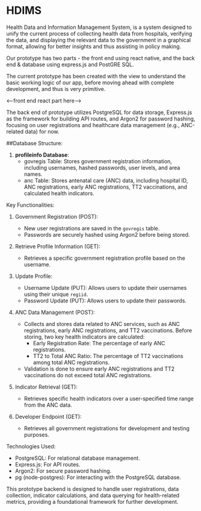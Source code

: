 # HDIMS

Health Data and Information Management System, is a system designed to unify the current process of collecting health data from hospitals, verifying the data, and displaying the relevant data to the government in a graphical format, allowing for better insights and thus assisting in policy making. 

Our prototype has two parts - the front end using react native, and the back end & database using express.js and PostGRE SQL. 

The current prototype has been created with the view to understand the basic working logic of our app, before moving ahead with complete development, and thus is very primitive.


<—front end react part here—>

 The back end of prototype utilizes PostgreSQL for data storage, Express.js as the framework for building API routes, and Argon2 for password hashing, focusing on user registrations and healthcare data management (e.g., ANC-related data) for now.

##Database Structure:
1. **profileinfo Database**:
    - govregis Table: Stores government registration information, including usernames, hashed passwords, user levels, and area names.
    - anc Table: Stores antenatal care (ANC) data, including hospital ID, ANC registrations, early ANC registrations, TT2 vaccinations, and calculated health indicators.

Key Functionalities:
1. Government Registration (POST):
    - New user registrations are saved in the `govregis` table.
    - Passwords are securely hashed using Argon2 before being stored.

2. Retrieve Profile Information (GET):
    - Retrieves a specific government registration profile based on the username.

3. Update Profile:
    - Username Update (PUT): Allows users to update their usernames using their unique `regiid`.
    - Password Update (PUT): Allows users to update their passwords.

4. ANC Data Management (POST):
    - Collects and stores data related to ANC services, such as ANC registrations, early ANC registrations, and TT2 vaccinations. Before storing, two key health indicators are calculated:
        - Early Registration Rate: The percentage of early ANC registrations.
        - TT2 to Total ANC Ratio: The percentage of TT2 vaccinations among total ANC registrations.
    - Validation is done to ensure early ANC registrations and TT2 vaccinations do not exceed total ANC registrations.

5. Indicator Retrieval (GET):
    - Retrieves specific health indicators over a user-specified time range from the ANC data.

6. Developer Endpoint (GET):
    - Retrieves all government registrations for development and testing purposes.

Technologies Used:
- PostgreSQL: For relational database management.
- Express.js: For API routes.
- Argon2: For secure password hashing.
- pg (node-postgres): For interacting with the PostgreSQL database.

This prototype backend is designed to handle user registrations, data collection, indicator calculations, and data querying for health-related metrics, providing a foundational framework for further development.
